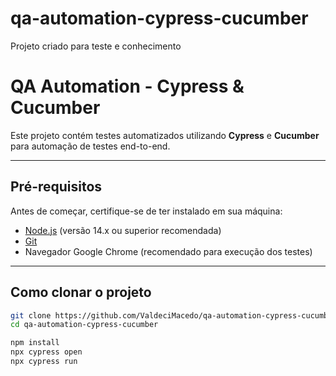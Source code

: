 # qa-automation-cypress-cucumber
Projeto criado para teste e conhecimento

# QA Automation - Cypress & Cucumber

Este projeto contém testes automatizados utilizando **Cypress** e **Cucumber** para automação de testes end-to-end.

---

## Pré-requisitos

Antes de começar, certifique-se de ter instalado em sua máquina:

- [Node.js](https://nodejs.org/) (versão 14.x ou superior recomendada)
- [Git](https://git-scm.com/)
- Navegador Google Chrome (recomendado para execução dos testes)

---

## Como clonar o projeto

```bash
git clone https://github.com/ValdeciMacedo/qa-automation-cypress-cucumber.git
cd qa-automation-cypress-cucumber

npm install
npx cypress open
npx cypress run


